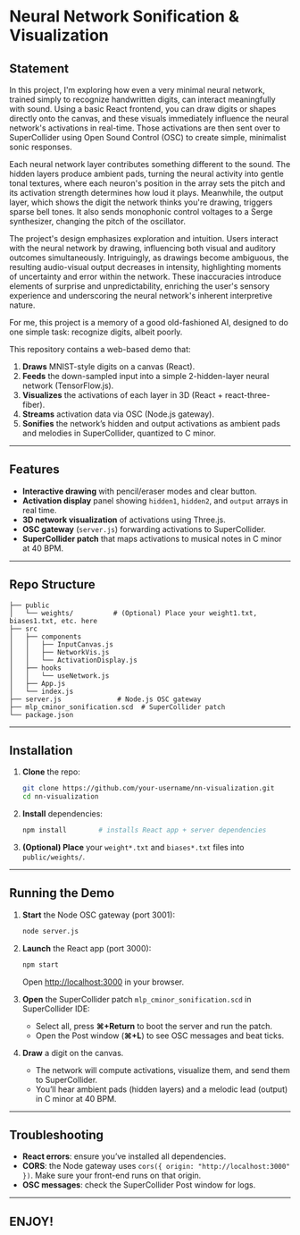 # Neural Network Sonification & Visualization

## Statement

In this project, I'm exploring how even a very minimal neural network, trained simply to recognize handwritten digits, can interact meaningfully with sound. Using a basic React frontend, you can draw digits or shapes directly onto the canvas, and these visuals immediately influence the neural network's activations in real-time. Those activations are then sent over to SuperCollider using Open Sound Control (OSC) to create simple, minimalist sonic responses.

Each neural network layer contributes something different to the sound. The hidden layers produce ambient pads, turning the neural activity into gentle tonal textures, where each neuron's position in the array sets the pitch and its activation strength determines how loud it plays. Meanwhile, the output layer, which shows the digit the network thinks you're drawing, triggers sparse bell tones. It also sends monophonic control voltages to a Serge synthesizer, changing the pitch of the oscillator.

The project's design emphasizes exploration and intuition. Users interact with the neural network by drawing, influencing both visual and auditory outcomes simultaneously. Intriguingly, as drawings become ambiguous, the resulting audio-visual output decreases in intensity, highlighting moments of uncertainty and error within the network. These inaccuracies introduce elements of surprise and unpredictability, enriching the user's sensory experience and underscoring the neural network's inherent interpretive nature.

For me, this project is a memory of a good old-fashioned AI, designed to do one simple task: recognize digits, albeit poorly.

This repository contains a web-based demo that:

1. **Draws** MNIST-style digits on a canvas (React).
2. **Feeds** the down-sampled input into a simple 2-hidden-layer neural network (TensorFlow\.js).
3. **Visualizes** the activations of each layer in 3D (React + react-three-fiber).
4. **Streams** activation data via OSC (Node.js gateway).
5. **Sonifies** the network’s hidden and output activations as ambient pads and melodies in SuperCollider, quantized to C minor.

---

## Features

- **Interactive drawing** with pencil/eraser modes and clear button.
- **Activation display** panel showing `hidden1`, `hidden2`, and `output` arrays in real time.
- **3D network visualization** of activations using Three.js.
- **OSC gateway** (`server.js`) forwarding activations to SuperCollider.
- **SuperCollider patch** that maps activations to musical notes in C minor at 40 BPM.

---

## Repo Structure

```
├── public
│   └── weights/          # (Optional) Place your weight1.txt, biases1.txt, etc. here
├── src
│   ├── components
│   │   ├── InputCanvas.js
│   │   ├── NetworkVis.js
│   │   └── ActivationDisplay.js
│   ├── hooks
│   │   └── useNetwork.js
│   ├── App.js
│   └── index.js
├── server.js              # Node.js OSC gateway
├── mlp_cminor_sonification.scd  # SuperCollider patch
└── package.json
```

---

## Installation

1. **Clone** the repo:

   ```bash
   git clone https://github.com/your-username/nn-visualization.git
   cd nn-visualization
   ```

2. **Install** dependencies:

   ```bash
   npm install        # installs React app + server dependencies
   ```

3. **(Optional) Place** your `weight*.txt` and `biases*.txt` files into `public/weights/`.

---

## Running the Demo

1. **Start** the Node OSC gateway (port 3001):

   ```bash
   node server.js
   ```

2. **Launch** the React app (port 3000):

   ```bash
   npm start
   ```

   Open [http://localhost:3000](http://localhost:3000) in your browser.

3. **Open** the SuperCollider patch `mlp_cminor_sonification.scd` in SuperCollider IDE:

   - Select all, press **⌘+Return** to boot the server and run the patch.
   - Open the Post window (**⌘+L**) to see OSC messages and beat ticks.

4. **Draw** a digit on the canvas.

   - The network will compute activations, visualize them, and send them to SuperCollider.
   - You’ll hear ambient pads (hidden layers) and a melodic lead (output) in C minor at 40 BPM.

---

## Troubleshooting

- **React errors**: ensure you’ve installed all dependencies.
- **CORS**: the Node gateway uses `cors({ origin: "http://localhost:3000" })`. Make sure your front-end runs on that origin.
- **OSC messages**: check the SuperCollider Post window for logs.

---

## ENJOY!
